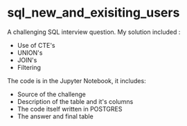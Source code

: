 # sql_new_and_exisiting_users
A challenging SQL interview question.
My solution included :
<ul>
  <li>Use of CTE's</li>
  <li>UNION's</li>
  <li>JOIN's</li>
  <li>Filtering</li>
</ul>
 
The code is in the Jupyter Notebook, it includes:
<ul>
  <li>Source of the challenge</li>
  <li>Description of the table and it's columns</li>
  <li>The code itself written in POSTGRES</li>
  <li>The answer and final table </li>
</ul>
